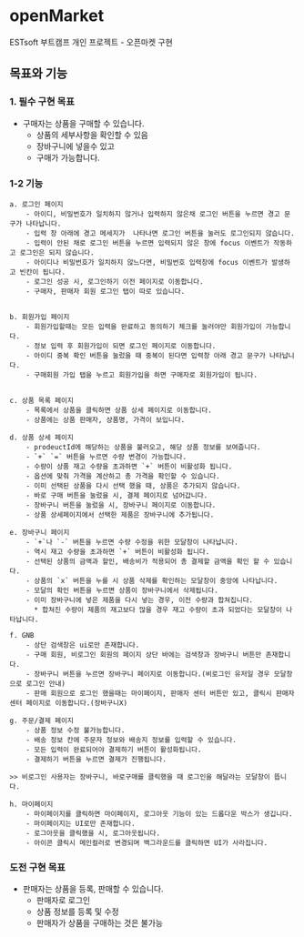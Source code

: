 # openMarket

ESTsoft 부트캠프 개인 프로젝트 - 오픈마켓 구현

## 목표와 기능

### 1. 필수 구현 목표

- 구매자는 상품을 구매할 수 있습니다.
  - 상품의 세부사항을 확인할 수 있음
  - 장바구니에 넣을수 있고
  - 구매가 가능합니다.

### 1-2 기능

    a. 로그인 페이지
        - 아이디, 비밀번호가 일치하지 않거나 입력하지 않은채 로그인 버튼을 누르면 경고 문구가 나타납니다.
        - 입력 창 아래에 경고 메세지가  나타나면 로그인 버튼을 눌러도 로그인되지 않습니다.
        - 입력이 안된 채로 로그인 버튼을 누르면 입력되지 않은 창에 focus 이벤트가 작동하고 로그인은 되지 않습니다.
        - 아이디나 비밀번호가 일치하지 않느다면, 비밀번호 입력창에 focus 이벤트가 발생하고 빈칸이 됩니다.
        - 로그인 성공 시, 로그인하기 이전 페이지로 이동합니다.
        - 구매자, 판매자 회원 로그인 탭이 따로 있습니다.


    b. 회원가입 페이지
        - 회원가입할때는 모든 입력을 완료하고 동의하기 체크를 눌러야만 회원가입이 가능합니다.
        - 정보 입력 후 회원가입이 되면 로그인 페이지로 이동합니다.
        - 아이디 중복 확인 버튼을 눌렀을 때 중복이 된다면 입력창 아래 경고 문구가 나타납니다.
        - 구매회원 가입 탭을 누르고 회원가입을 하면 구매자로 회원가입이 됩니다.


    c. 상품 목록 페이지
        - 목록에서 상품을 클릭하면 상품 상세 페이지로 이동합니다.
        - 상품에는 상품 판매자, 상품명, 가격이 보입니다.

    d. 상품 상세 페이지
        - prodeuctId에 해당하는 상품을 불러오고, 해당 상품 정보를 보여줍니다.
        - `+` `=` 버튼을 누르면 수량 변경이 가능합니다.
        - 수량이 상품 재고 수량을 초과하면 `+` 버튼이 비활성화 됩니다.
        - 옵션에 맞춰 가격을 계산하고 총 가격을 확인할 수 있습니다.
        - 이미 선택된 상품을 다시 선택 했을 때, 상품은 추가되지 않습니다.
        - 바로 구매 버튼을 눌렀을 시, 결제 페이지로 넘어갑니다.
        - 장바구니 버튼을 눌렀을 시, 장바구니 페이지로 이동합니다.
        - 상품 상세페이지에서 선택한 제품은 장바구니에 추가됩니다.

    e. 장바구니 페이지
        - `+`나 `-` 버튼을 누르면 수량 수정을 위한 모달창이 나타납니다.
        - 역시 재고 수량을 초과하면 `+` 버튼이 비활성화 됩니다.
        - 선택된 상품의 금액과 할인, 배송비가 적용되어 총 결제할 금액을 확인 할 수 있습니다.
        - 상품의 `x` 버튼을 누를 시 상품 삭제를 확인하는 모달창이 중앙에 나타납니다.
        - 모달의 확인 버튼을 누르면 상품이 장바구니에서 삭제됩니다.
        - 이미 장바구니에 넣은 제품을 다시 넣는 경우, 이전 수량과 합쳐집니다.
          * 합쳐진 수량이 제품의 재고보다 많을 경우 재고 수량이 초과 되었다는 모달창이 나타납니다.

    f. GNB
        - 상단 검색창은 ui로만 존재합니다.
        - 구매 회원, 비로그인 회원의 페이지 상단 바에는 검색창과 장바구니 버튼만 존재합니다.
        - 장바구니 버튼을 누르면 장바구니 페이지로 이동합니다.(비로그인 유저일 경우 모달창으로 로그인 안내)
        - 판매 회원으로 로그인 했을때는 마이페이지, 판매자 센터 버튼만 있고, 클릭시 판매자 센터 페이지로 이동합니다.(장바구니X)

    g. 주문/결제 페이지
        - 상품 정보 수정 불가능합니다.
        - 배송 정보 칸에 주문자 정보와 배송지 정보를 입력할 수 있습니다.
        - 모든 입력이 완료되어야 결제하기 버튼이 활성화됩니다.
        - 결제하기 버튼을 누르면 결제가 진행됩니다.

    >> 비로그인 사용자는 장바구니, 바로구매를 클릭했을 때 로그인을 해달라는 모달창이 뜹니다.

    h. 마이페이지
        - 마이페이지를 클릭하면 마이페이지, 로그아웃 기능이 있는 드롭다운 박스가 생깁니다.
        - 마이페이지는 UI로만 존재합니다.
        - 로그아웃을 클릭했을 시, 로그아웃됩니다.
        - 아이콘 클릭시 메인컬러로 변경되며 백그라운드를 클릭하면 UI가 사라집니다.

### 도전 구현 목표

- 판매자는 상품을 등록, 판매할 수 있습니다.
  - 판매자로 로그인
  - 상품 정보를 등록 및 수정
  - 판매자가 상품을 구매하는 것은 불가능
